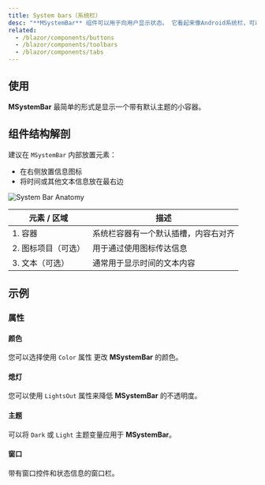 ```yaml
---
title: System bars（系统栏）
desc: "**MSystemBar** 组件可以用于向用户显示状态。 它看起来像Android系统栏，可以包含图标、空格和一些文本。"
related:
  - /blazor/components/buttons
  - /blazor/components/toolbars
  - /blazor/components/tabs
---
```


## 使用

**MSystemBar** 最简单的形式是显示一个带有默认主题的小容器。

<system-bars-usage></system-bars-usage>

## 组件结构解剖

建议在 `MSystemBar` 内部放置元素：

* 在右侧放置信息图标
* 将时间或其他文本信息放在最右边

![System Bar Anatomy](http://cdn.masastack.com/stack/doc/masablazor/anatomy/system-bar-anatomy.png)

| 元素 / 区域 | 描述 |
| - | - |
| 1. 容器 | 系统栏容器有一个默认插槽，内容右对齐 |
| 2. 图标项目（可选） | 用于通过使用图标传达信息 |
| 3. 文本（可选） | 通常用于显示时间的文本内容 |

## 示例

### 属性

#### 颜色

您可以选择使用 `Color` 属性 更改 **MSystemBar** 的颜色。

<masa-example file="Examples.components.system_bars.Color"></masa-example>

#### 熄灯

您可以使用 `LightsOut` 属性来降低 **MSystemBar** 的不透明度。

<masa-example file="Examples.components.system_bars.LightOut"></masa-example>

#### 主题

可以将 `Dark` 或 `Light` 主题变量应用于 **MSystemBar**。

<masa-example file="Examples.components.system_bars.Theme"></masa-example>

#### 窗口

带有窗口控件和状态信息的窗口栏。

<masa-example file="Examples.components.system_bars.Window"></masa-example>
